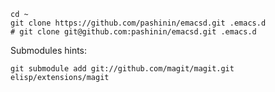 
    cd ~
    git clone https://github.com/pashinin/emacsd.git .emacs.d
    # git clone git@github.com:pashinin/emacsd.git .emacs.d


Submodules hints:

    git submodule add git://github.com/magit/magit.git elisp/extensions/magit

